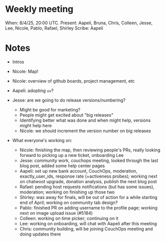 # Weekly meeting

When: 8/4/25, 20:00 UTC.
Present: Aapeli, Bruna, Chris, Colleen, Jesse, Lee, Nicole, Pablo, Rafael, Shirley
Scribe: Aapeli

# Notes

* Intros
* Nicole: Map!
* Nicole: overview of github boards, project management, etc
* Aapeli: adopting `uv`?
* Jesse: are we going to do release versions/numbering?
  - Might be good for marketing?
  - People might get excited about "big releases"
  - Identifying better what was done and when might help, versions might help here
  - Nicole: we should increment the version number on big releases

* What everyone's working on:
  - Nicole: finishing the map, then reviewing people's PRs, really looking forward to picking up a new ticket, onboarding Lee
  - Jesse: community work, couchops meeting, looked through the last blog post, added some help center pages
  - Aapeli: set up new bank account, CouchOps, moderation, exactly_user_ids, response rate (+activeness probes); working next on chatwoot upgrade, donation analysis, publish the next blog post
  - Rafael: pending host requests notifications (but has some issues), moderation; working on finishing up those two
  - Shirley: was away for finals, will be out of action for a while starting end of April; working on community tab design?
  - Pablo: finished PR on adding username to the profile page; working next on image upload issue (#5184)
  - Colleen: working on time picker; continuing on it
  - Lee: working on onboarding, will chat with Aapeli after this meeting
  - Chris: community building, will be joining CouchOps meeting and doing updates there
